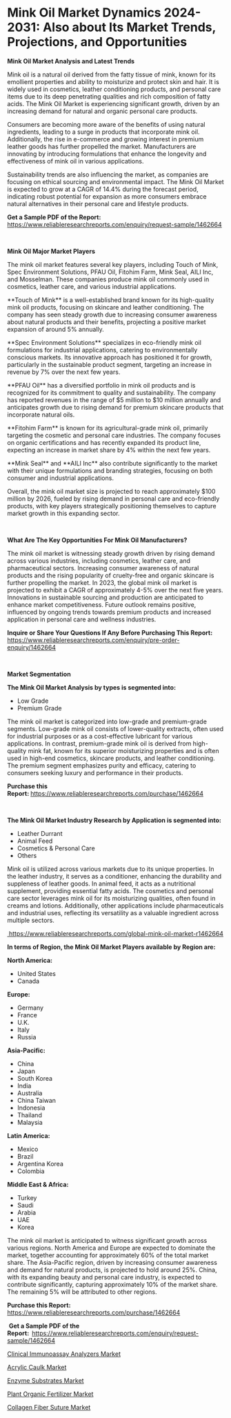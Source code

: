 <p><h1>Mink Oil Market Dynamics 2024-2031: Also about Its Market Trends, Projections, and Opportunities</h1></p><p><strong>Mink Oil Market Analysis and Latest Trends</strong></p>
<p><p>Mink oil is a natural oil derived from the fatty tissue of mink, known for its emollient properties and ability to moisturize and protect skin and hair. It is widely used in cosmetics, leather conditioning products, and personal care items due to its deep penetrating qualities and rich composition of fatty acids. The Mink Oil Market is experiencing significant growth, driven by an increasing demand for natural and organic personal care products. </p><p>Consumers are becoming more aware of the benefits of using natural ingredients, leading to a surge in products that incorporate mink oil. Additionally, the rise in e-commerce and growing interest in premium leather goods has further propelled the market. Manufacturers are innovating by introducing formulations that enhance the longevity and effectiveness of mink oil in various applications. </p><p>Sustainability trends are also influencing the market, as companies are focusing on ethical sourcing and environmental impact. The Mink Oil Market is expected to grow at a CAGR of 14.4% during the forecast period, indicating robust potential for expansion as more consumers embrace natural alternatives in their personal care and lifestyle products.</p></p>
<p><strong>Get a Sample PDF of the Report:&nbsp;</strong> <a href="https://www.reliableresearchreports.com/enquiry/request-sample/1462664?utm_campaign=11&utm_medium=2&utm_source=Github&utm_content=ia&utm_term=10112024&utm_id=mink-oil">https://www.reliableresearchreports.com/enquiry/request-sample/1462664</a></p>
<p>&nbsp;</p>
<p><strong>Mink Oil Major Market Players</strong></p>
<p><p>The mink oil market features several key players, including Touch of Mink, Spec Environment Solutions, PFAU Oil, Fitohim Farm, Mink Seal, AILI Inc, and Mosselman. These companies produce mink oil commonly used in cosmetics, leather care, and various industrial applications.</p><p>**Touch of Mink** is a well-established brand known for its high-quality mink oil products, focusing on skincare and leather conditioning. The company has seen steady growth due to increasing consumer awareness about natural products and their benefits, projecting a positive market expansion of around 5% annually.</p><p>**Spec Environment Solutions** specializes in eco-friendly mink oil formulations for industrial applications, catering to environmentally conscious markets. Its innovative approach has positioned it for growth, particularly in the sustainable product segment, targeting an increase in revenue by 7% over the next few years.</p><p>**PFAU Oil** has a diversified portfolio in mink oil products and is recognized for its commitment to quality and sustainability. The company has reported revenues in the range of $5 million to $10 million annually and anticipates growth due to rising demand for premium skincare products that incorporate natural oils.</p><p>**Fitohim Farm** is known for its agricultural-grade mink oil, primarily targeting the cosmetic and personal care industries. The company focuses on organic certifications and has recently expanded its product line, expecting an increase in market share by 4% within the next few years.</p><p>**Mink Seal** and **AILI Inc** also contribute significantly to the market with their unique formulations and branding strategies, focusing on both consumer and industrial applications.</p><p>Overall, the mink oil market size is projected to reach approximately $100 million by 2026, fueled by rising demand in personal care and eco-friendly products, with key players strategically positioning themselves to capture market growth in this expanding sector.</p></p>
<p>&nbsp;</p>
<p><strong>What Are The Key Opportunities For Mink Oil Manufacturers?</strong></p>
<p><p>The mink oil market is witnessing steady growth driven by rising demand across various industries, including cosmetics, leather care, and pharmaceutical sectors. Increasing consumer awareness of natural products and the rising popularity of cruelty-free and organic skincare is further propelling the market. In 2023, the global mink oil market is projected to exhibit a CAGR of approximately 4-5% over the next five years. Innovations in sustainable sourcing and production are anticipated to enhance market competitiveness. Future outlook remains positive, influenced by ongoing trends towards premium products and increased application in personal care and wellness industries.</p></p>
<p><strong>Inquire or Share Your Questions If Any Before Purchasing This Report:</strong> <a href="https://www.reliableresearchreports.com/enquiry/pre-order-enquiry/1462664?utm_campaign=11&utm_medium=2&utm_source=Github&utm_content=ia&utm_term=10112024&utm_id=mink-oil">https://www.reliableresearchreports.com/enquiry/pre-order-enquiry/1462664</a></p>
<p>&nbsp;</p>
<p><strong>Market Segmentation</strong></p>
<p><strong>The Mink Oil Market Analysis by types is segmented into:</strong></p>
<p><ul><li>Low Grade</li><li>Premium Grade</li></ul></p>
<p><p>The mink oil market is categorized into low-grade and premium-grade segments. Low-grade mink oil consists of lower-quality extracts, often used for industrial purposes or as a cost-effective lubricant for various applications. In contrast, premium-grade mink oil is derived from high-quality mink fat, known for its superior moisturizing properties and is often used in high-end cosmetics, skincare products, and leather conditioning. The premium segment emphasizes purity and efficacy, catering to consumers seeking luxury and performance in their products.</p></p>
<p><strong>Purchase this Report:&nbsp;</strong><a href="https://www.reliableresearchreports.com/purchase/1462664?utm_campaign=11&utm_medium=2&utm_source=Github&utm_content=ia&utm_term=10112024&utm_id=mink-oil">https://www.reliableresearchreports.com/purchase/1462664</a></p>
<p>&nbsp;</p>
<p><strong>The Mink Oil Market Industry Research by Application is segmented into:</strong></p>
<p><ul><li>Leather Durrant</li><li>Animal Feed</li><li>Cosmetics & Personal Care</li><li>Others</li></ul></p>
<p><p>Mink oil is utilized across various markets due to its unique properties. In the leather industry, it serves as a conditioner, enhancing the durability and suppleness of leather goods. In animal feed, it acts as a nutritional supplement, providing essential fatty acids. The cosmetics and personal care sector leverages mink oil for its moisturizing qualities, often found in creams and lotions. Additionally, other applications include pharmaceuticals and industrial uses, reflecting its versatility as a valuable ingredient across multiple sectors.</p></p>
<p><a href="https://www.reliableresearchreports.com/global-mink-oil-market-r1462664?utm_campaign=11&utm_medium=2&utm_source=Github&utm_content=ia&utm_term=10112024&utm_id=mink-oil">&nbsp;https://www.reliableresearchreports.com/global-mink-oil-market-r1462664</a></p>
<p><strong>In terms of Region, the Mink Oil Market Players available by Region are:</strong></p>
<p>
    <p> <strong> North America: </strong>
        <ul>
            <li>United States</li>
            <li>Canada</li>
        </ul>
        </p> 
    <p> <strong> Europe: </strong>
        <ul>
            <li>Germany</li>
            <li>France</li>
            <li>U.K.</li>
            <li>Italy</li>
            <li>Russia</li>
        </ul>
        </p> 
    <p> <strong> Asia-Pacific: </strong>
        <ul>
            <li>China</li>
            <li>Japan</li>
            <li>South Korea</li>
            <li>India</li>
            <li>Australia</li>
            <li>China Taiwan</li>
            <li>Indonesia</li>
            <li>Thailand</li>
            <li>Malaysia</li>
        </ul>
        </p> 
    <p> <strong> Latin America: </strong>
        <ul>
            <li>Mexico</li>
            <li>Brazil</li>
            <li>Argentina Korea</li>
            <li>Colombia</li>
        </ul>
        </p> 
    <p> <strong> Middle East & Africa: </strong>
        <ul>
            <li>Turkey</li>
            <li>Saudi</li>
            <li>Arabia</li>
            <li>UAE</li>
            <li>Korea</li>
        </ul>
    </p>
    </p>
<p><p>The mink oil market is anticipated to witness significant growth across various regions. North America and Europe are expected to dominate the market, together accounting for approximately 60% of the total market share. The Asia-Pacific region, driven by increasing consumer awareness and demand for natural products, is projected to hold around 25%. China, with its expanding beauty and personal care industry, is expected to contribute significantly, capturing approximately 10% of the market share. The remaining 5% will be attributed to other regions.</p></p>
<p><strong>Purchase this Report: </strong><a href="https://www.reliableresearchreports.com/purchase/1462664?utm_campaign=11&utm_medium=2&utm_source=Github&utm_content=ia&utm_term=10112024&utm_id=mink-oil">https://www.reliableresearchreports.com/purchase/1462664</a></p>
<p>&nbsp;<strong>Get a Sample PDF of the Report:&nbsp;&nbsp;</strong><a href="https://www.reliableresearchreports.com/enquiry/request-sample/1462664?utm_campaign=11&utm_medium=2&utm_source=Github&utm_content=ia&utm_term=10112024&utm_id=mink-oil">https://www.reliableresearchreports.com/enquiry/request-sample/1462664</a></p>
<p><strong></strong></p>
<p><p><a href="https://issuu.com/reportprime-2/docs/clinical-immunoassay-analyzers-mark_22d062a2eaaaa6?utm_campaign=11&utm_medium=2&utm_source=Github&utm_content=ia&utm_term=10112024&utm_id=mink-oil">Clinical Immunoassay Analyzers Market</a></p><p><a href="https://github.com/ambertqocronceb/Market-Research-Report-List-1/blob/main/acrylic-caulk-market.md?utm_campaign=11&utm_medium=2&utm_source=Github&utm_content=ia&utm_term=10112024&utm_id=mink-oil">Acrylic Caulk Market</a></p><p><a href="https://github.com/ellinutterosx5/Market-Research-Report-List-1/blob/main/enzyme-substrates-market.md?utm_campaign=11&utm_medium=2&utm_source=Github&utm_content=ia&utm_term=10112024&utm_id=mink-oil">Enzyme Substrates Market</a></p><p><a href="https://www.linkedin.com/pulse/plant-organic-fertilizer-market-navigating-challenges-unlocking-us33e?utm_campaign=11&utm_medium=2&utm_source=Github&utm_content=ia&utm_term=10112024&utm_id=mink-oil">Plant Organic Fertilizer Market</a></p><p><a href="https://issuu.com/reportprime-2/docs/collagen-fiber-suture-market-size-2_9525fd697a9a56?utm_campaign=11&utm_medium=2&utm_source=Github&utm_content=ia&utm_term=10112024&utm_id=mink-oil">Collagen Fiber Suture Market</a></p></p>